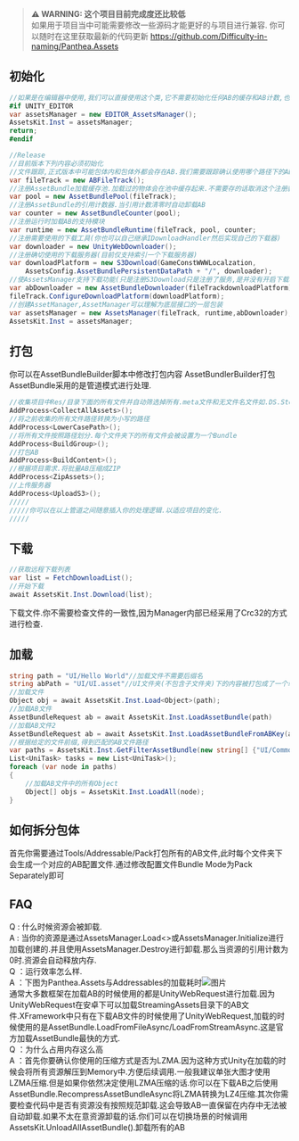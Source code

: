 > **⚠ WARNING: 这个项目目前完成度还比较低**  
> 如果用于项目当中可能需要修改一些源码才能更好的与项目进行兼容.
> 你可以随时在这里获取最新的代码更新 https://github.com/Difficulty-in-naming/Panthea.Assets

## **初始化**
```c#
//如果是在编辑器中使用,我们可以直接使用这个类,它不需要初始化任何AB的缓存和AB计数,也不需要任何下载功能
#if UNITY_EDITOR
var assetsManager = new EDITOR_AssetsManager();
AssetsKit.Inst = assetsManager;
return;
#endif

//Release
//目前版本下列内容必须初始化
//文件跟踪,正式版本中可能包体内和包体外都会存在AB.我们需要跟踪确认使用哪个路径下的AB
var fileTrack = new ABFileTrack();
//注册AssetBundle加载缓存池.加载过的物体会在池中缓存起来.不需要存的话取消这个注册就好
var pool = new AssetBundlePool(fileTrack);
//注册AssetBundle的引用计数器.当引用计数清零时自动卸载AB
var counter = new AssetBundleCounter(pool);
//注册运行时加载AB的支持模块
var runtime = new AssetBundleRuntime(fileTrack, pool, counter;
//注册需要使用的下载工具(你也可以自己继承IDownloadHandler然后实现自己的下载器)
var downloader = new UnityWebDownloader();
//注册确切使用的下载服务器(目前仅支持索引一个下载服务器)
var downloadPlatform = new S3Download(GameConstWWWLocalzation,
    AssetsConfig.AssetBundlePersistentDataPath + "/", downloader);
//使AssetsManager支持下载功能(只是注册S3Download只是注册了服务,是并没有开启下载功能)
var abDownloader = new AssetBundleDownloader(fileTrackdownloadPlatform);
fileTrack.ConfigureDownloadPlatform(downloadPlatform);
//创建AssetManager,AssetManager可以理解为底层接口的一层包装
var assetsManager = new AssetsManager(fileTrack, runtime,abDownloader);
AssetsKit.Inst = assetsManager;
```

## **打包** ##
你可以在AssetBundleBuilder脚本中修改打包内容
AssetBundlerBuilder打包AssetBundle采用的是管道模式进行处理.
```c#
//收集项目中Res/目录下面的所有文件并自动筛选掉所有.meta文件和无文件名文件如.DS.Store等非法文件
AddProcess<CollectAllAssets>();
//将之前收集的所有文件路径转换为小写的路径
AddProcess<LowerCasePath>();
//将所有文件按照路径划分.每个文件夹下的所有文件会被设置为一个Bundle
AddProcess<BuildGroup>();
//打包AB
AddProcess<BuildContent>();
//根据项目需求.将批量AB压缩成ZIP
AddProcess<ZipAssets>();
//上传服务器
AddProcess<UploadS3>();
/////
/////你可以在以上管道之间随意插入你的处理逻辑.以适应项目的变化.
/////
```

## **下载**
```c#
//获取远程下载列表
var list = FetchDownloadList();
//开始下载
await AssetsKit.Inst.Download(list);
```
下载文件.你不需要检查文件的一致性,因为Manager内部已经采用了Crc32的方式进行检查.

## **加载** ##
```c#
string path = "UI/Hello World"//加载文件不需要后缀名
string abPath = "UI/UI.asset"//UI文件夹(不包含子文件夹)下的内容被打包成了一个单独的AB文件
//加载文件
Object obj = await AssetsKit.Inst.Load<Object>(path);
//加载AB文件
AssetBundleRequest ab = await AssetsKit.Inst.LoadAssetBundle(path)
//加载AB文件2
AssetBundleRequest ab = await AssetsKit.Inst.LoadAssetBundleFromABKey(abPath);
//根据给定的文件前缀,得到匹配的AB文件路径
var paths = AssetsKit.Inst.GetFilterAssetBundle(new string[] {"UI/Common","UI/Main Panel","Model","Sound"});
List<UniTask> tasks = new List<UniTask>(); 
foreach (var node in paths)
{
    //加载AB文件中的所有Object
    Object[] objs = AssetsKit.Inst.LoadAll(node);
}
```

## **如何拆分包体**
首先你需要通过Tools/Addressable/Pack打包所有的AB文件,此时每个文件夹下会生成一个对应的AB配置文件.通过修改配置文件Bundle Mode为Pack Separately即可

## **FAQ**
Q : 什么时候资源会被卸载.  
A : 当你的资源是通过AssetsManager.Load<>或AssetsManager.Initialize进行加载创建的.并且使用AssetsManager.Destroy进行卸载.那么当资源的引用计数为0时.资源会自动释放内存.  
Q ：运行效率怎么样.  
A ：下图为Panthea.Assets与Addressables的加载耗时![图片](https://github.com/Noname-Studio/XFramework/blob/master/Docs/pic/XFrameworkResourcesLoadPerformance.png)  
通常大多数框架在加载AB的时候使用的都是UnityWebRequest进行加载.因为UnityWebRequest在安卓下可以加载StreamingAssets目录下的AB文件.XFramework中只有在下载AB文件的时候使用了UnityWebRequest,加载的时候使用的是AssetBundle.LoadFromFileAsync/LoadFromStreamAsync.这是官方加载AssetBundle最快的方式.  
Q ：为什么占用内存这么高  
A ：首先你要确认你使用的压缩方式是否为LZMA.因为这种方式Unity在加载的时候会将所有资源解压到Memory中.方便后续调用.一般我建议单张大图才使用LZMA压缩.但是如果你依然决定使用LZMA压缩的话.你可以在下载AB之后使用AssetBundle.RecompressAssetBundleAsync将LZMA转换为LZ4压缩.其次你需要检查代码中是否有资源没有按照规范卸载.这会导致AB一直保留在内存中无法被自动卸载.如果不太在意资源卸载的话.你们可以在切换场景的时候调用AssetsKit.UnloadAllAssetBundle().卸载所有的AB


